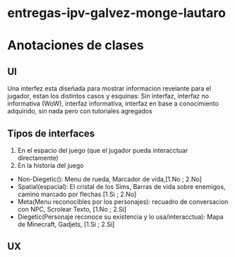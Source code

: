 # entregas-ipv-galvez-monge-lautaro


# Anotaciones de clases

## UI
Una interfez esta diseñada para mostrar informacion revelante para el jugador, estan los distintos casos y esquinas: Sin interfaz, interfaz no informativa (WoW), interfaz informativa, interfaz en base a conocimiento adquirido, sin nada pero con tutoriales agregados

## Tipos de interfaces
   1. En el espacio del juego (que el jugador pueda interacctuar directamente) <br>
   2. En la historia del juego
  - Non-Diegetic(): Menu de rueda, Marcador de vida,[1.No ; 2.No] 
  - Spatial(espacial): El cristal de los Sims, Barras de vida sobre enemigos, camino marcado por flechas  [1.Si ; 2.No]
  - Meta(Menu reconocibles por los personajes): recuadro de conversacion con NPC, Scrolear Texto,  [1.No ; 2.Si]
  - Diegetic(Personaje reconoce su existencia y lo usa/interacctua): Mapa de Minecraft, Gadjets,  [1.Si ; 2.Si]

## UX

